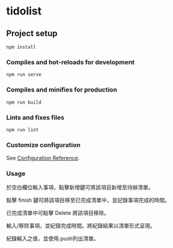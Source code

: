 # tidolist

## Project setup
```
npm install
```

### Compiles and hot-reloads for development
```
npm run serve
```

### Compiles and minifies for production
```
npm run build
```

### Lints and fixes files
```
npm run lint
```

### Customize configuration
See [Configuration Reference](https://cli.vuejs.org/config/).

### Usage
於空白欄位輸入事項，點擊新增鍵可將該項目新增至待辦清單。

點擊 finish 鍵可將該項目移至已完成清單中，並記錄事項完成的時間。

已完成清單中可點擊 Delete 將該項目移除。





輸入/移除事項，並紀錄完成時間。將紀錄結果以清單形式呈現。

紀錄輸入之值，並使用.push列出清單。
